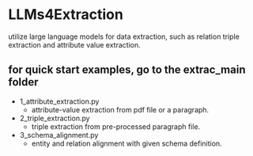 # LLMs4Extraction
utilize large language models for data extraction, such as relation triple extraction and attribute value extraction.

## for quick start examples, go to the extrac_main folder
- 1_attribute_extraction.py
  - attribute-value extraction from pdf file or a paragraph.
- 2_triple_extraction.py
  - triple extraction from pre-processed paragraph file.
- 3_schema_alignment.py
  - entity and relation alignment with given schema definition.